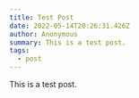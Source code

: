 ```yaml
---
title: Test Post
date: 2022-05-14T20:26:31.426Z
author: Anonymous
summary: This is a test post.
tags:
  - post
---
```

This is a test post.